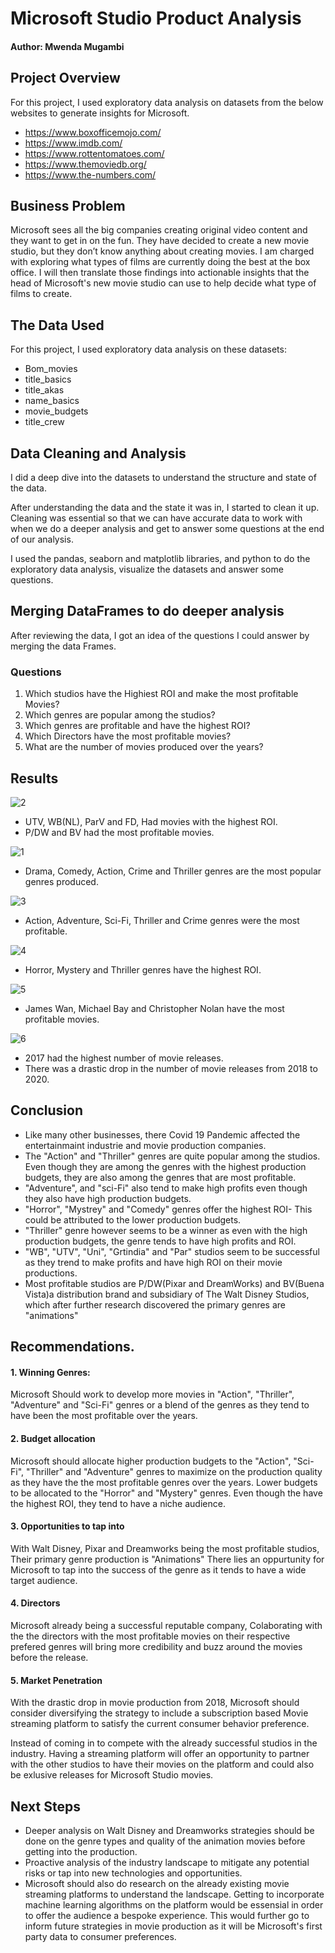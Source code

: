 # Microsoft Studio Product Analysis

#### Author: Mwenda Mugambi

## Project Overview
For this project, I used exploratory data analysis on datasets from the below websites to generate insights for Microsoft.
* https://www.boxofficemojo.com/
* https://www.imdb.com/
* https://www.rottentomatoes.com/
* https://www.themoviedb.org/
* https://www.the-numbers.com/

## Business Problem
Microsoft sees all the big companies creating original video content and they want to get in on the fun. They have decided to create a new movie studio, but they don’t know anything about creating movies. I am charged with exploring what types of films are currently doing the best at the box office. I will then translate those findings into actionable insights that the head of Microsoft's new movie studio can use to help decide what type of films to create.

## The Data Used
For this project, I used exploratory data analysis on these datasets:
* Bom_movies
* title_basics 
* title_akas 
* name_basics 
* movie_budgets 
* title_crew 

## Data Cleaning and Analysis
I did a deep dive into the datasets to understand the structure and state of the data.

After understanding the data and the state it was in, I started to clean it up. Cleaning was essential so that we can have accurate data to work with when we do a deeper analysis and get to answer some questions at the end of our analysis.

I used the pandas, seaborn and matplotlib libraries, and python to do the exploratory data analysis, visualize the datasets and answer some questions. 

## Merging DataFrames to do deeper analysis
After reviewing the data, I got an idea of the questions I could answer by merging the data Frames.

### Questions
1. Which studios have the Highiest ROI and make the most profitable Movies?
2. Which genres are popular among the studios?
3. Which genres are profitable and have the highest ROI?
4. Which Directors have the most profitable movies?
5. What are the number of movies produced over the years?

## Results
![2](https://github.com/Mwenda-Mugambi/dsc-phase-1-project/assets/132069152/f73410df-da76-4129-8598-091d0437b4d0)
* UTV, WB(NL), ParV and FD, Had movies with the highest ROI.
* P/DW and BV had the most profitable movies.

![1](https://github.com/Mwenda-Mugambi/dsc-phase-1-project/assets/132069152/2e5f736b-5c19-445c-9d7e-b9aac88bdb0c)
* Drama, Comedy, Action, Crime and Thriller genres are the most popular genres produced.

![3](https://github.com/Mwenda-Mugambi/dsc-phase-1-project/assets/132069152/f8724f5e-443c-421d-9d09-75eefd08a4d3)
* Action, Adventure, Sci-Fi, Thriller and Crime genres were the most profitable.

![4](https://github.com/Mwenda-Mugambi/dsc-phase-1-project/assets/132069152/706861e2-9fd8-4448-926b-0972590899f5)
* Horror, Mystery and Thriller  genres have the highest ROI.

![5](https://github.com/Mwenda-Mugambi/dsc-phase-1-project/assets/132069152/df527f31-c6a1-4f2c-8ad6-cd486709004f)
* James Wan, Michael Bay and Christopher Nolan have the most profitable movies.

![6](https://github.com/Mwenda-Mugambi/dsc-phase-1-project/assets/132069152/d16799d5-650f-4e35-9331-24e677a580ed)
* 2017 had the highest number of movie releases.
* There was a drastic drop in the number of movie releases from 2018 to 2020.

## Conclusion
* Like many other businesses, there Covid 19 Pandemic affected the entertainmaint industrie and movie production companies.
* The "Action" and "Thriller" genres are quite popular among the studios. Even though they are among the genres with the highest production budgets, they are also among the genres that are most profitable.
* "Adventure", and "sci-Fi" also tend to make high profits even though they also have high production budgets.
* "Horror", "Mystrey" and "Comedy" genres offer the highest ROI- This could be attributed to the lower production budgets.
* "Thriller" genre however seems to be a winner as even with the high production budgets, the genre tends to have high profits and ROI.
* "WB", "UTV", "Uni", "Grtindia" and "Par" studios seem to be successful as they trend to make profits and have high ROI on their movie productions.
* Most profitable studios are P/DW(Pixar and DreamWorks) and BV(Buena Vista)a distribution brand and subsidiary of The Walt Disney Studios, which after further research discovered the primary genres are "animations" 

## Recommendations.

#### 1. Winning Genres:
Microsoft Should work to develop more movies in "Action", "Thriller", "Adventure" and "Sci-Fi" genres or a blend of the genres as they tend to have been the most profitable over the years.

#### 2. Budget allocation
Microsoft should allocate higher production budgets to the "Action", "Sci-Fi", "Thriller" and  "Adventure" genres to maximize on the production quality as they have the the most profitable genres over the years.
Lower budgets to be allocated to the "Horror" and "Mystery" genres. Even though the have the highest ROI, they tend to have a niche audience.

#### 3.  Opportunities to tap into
With Walt Disney, Pixar and Dreamworks being the most profitable studios, Their primary genre production is "Animations" 
There lies an oppurtunity for Microsoft to tap into the success of the genre as it tends to have a wide target audience.

#### 4. Directors 
Microsoft already being a successful reputable company, Colaborating with the the directors with the most profitable movies on their respective prefered genres will bring more credibility and buzz around the movies before the release.

#### 5. Market Penetration
With the drastic drop in movie production from 2018, Microsoft should consider diversifying the strategy to include a subscription based Movie streaming platform to satisfy the current consumer behavior preference.

Instead of coming in to compete with the already successful studios in the industry. Having a streaming platform will offer an opportunity to partner with the other studios to have their movies on the platform and could also be exlusive releases for Microsoft Studio movies.

## Next Steps
* Deeper analysis on Walt Disney and Dreamworks strategies should be done on the genre types and quality of the animation movies before getting into the production. 
* Proactive analysis of the industry landscape to mitigate any potential risks or tap into new technologies and opportunities.
* Microsoft should also do research on the already existing movie streaming platforms to understand the landscape. Getting to incorporate machine learning algorithms on the platform would be essensial in order to offer the audience a bespoke experience. This would further go to inform future strategies in movie production as it will be Microsoft's first party data to consumer preferences.
